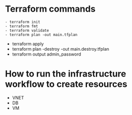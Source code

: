 # Terraform commands

	- terraform init
	- terraform fmt
	- terraform validate
	- terraform plan -out main.tfplan
  - terraform apply
  - terraform plan -destroy -out main.destroy.tfplan
  - terraform output admin_password

# How to run the infrastructure workflow to create resources

  - VNET
  - DB
  - VM


